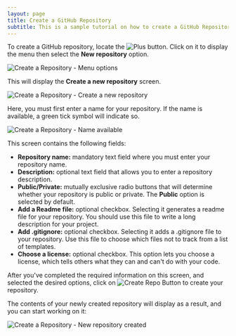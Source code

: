 ```yaml
---
layout: page
title: Create a GitHub Repository
subtitle: This is a sample tutorial on how to create a GitHub Repository that I created using markdown.
---
```


To create a GitHub repository, locate the ![Plus](/assets/img/create-git-repo/button-plus.png) button. Click on it to display the menu then select the **New repository** option.

![Create a Repository - Menu options](/assets/img/create-git-repo/image-1.png)

This will display the **Create a new repository** screen.

![Create a Repository - Create a new repository](/assets/img/create-git-repo/image-2.png)

Here, you must first enter a name for your repository. If the name is available, a green tick symbol will indicate so.

![Create a Repository - Name available](/assets/img/create-git-repo/image-3.png)

This screen contains the following fields:

* **Repository name:** mandatory text field where you must enter your repository name.
* **Description:** optional text field that allows you to enter a repository description.
* **Public/Private:** mutually exclusive radio buttons that will determine whether your repository is public or private. The **Public** option is selected by default.
* **Add a Readme file:** optional checkbox. Selecting it generates a readme file for your repository. You should use this file to write a long description for your project.
* **Add .gitignore:** optional checkbox. Selecting it adds a .gitignore file to your repository. Use this file to choose which files not to track from a list of templates.
* **Choose a license:** optional checkbox. This option lets you choose a license, which tells others what they can and can't do with your code.

After you've completed the required information on this screen, and selected the desired options, click on ![Create Repo Button](/assets/img/create-git-repo/button-create-repo.png) to create your repository.

The contents of your newly created repository will display as a result, and you can start working on it:

![Create a Repository - New repository created](/assets/img/create-git-repo/image-4.png)